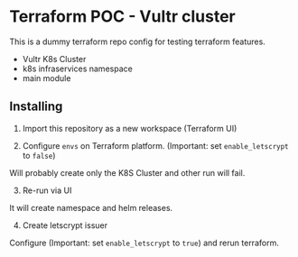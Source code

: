 # Terraform POC - Vultr cluster

This is a dummy terraform repo config for testing terraform features.

- Vultr K8s Cluster
- k8s infraservices namespace
- main module

## Installing

1. Import this repository as a new workspace (Terraform UI)

2. Configure `envs` on Terraform platform. (Important: set `enable_letscrypt` to `false`)

Will probably create only the K8S Cluster and other run will fail.

3. Re-run via UI

It will create namespace and helm releases.

4. Create letscrypt issuer

Configure (Important: set `enable_letscrypt` to `true`) and rerun terraform.
